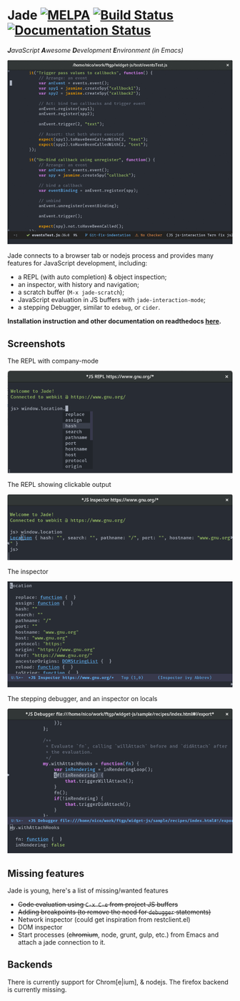 # Jade [![MELPA](https://melpa.org/packages/jade-badge.svg)](https://melpa.org/#/jade) [![Build Status](https://travis-ci.org/NicolasPetton/jade.svg?branch=master)](https://travis-ci.org/NicolasPetton/jade) [![Documentation Status](https://readthedocs.org/projects/jade/badge/?version=latest)](http://jade.readthedocs.io/en/latest/?badge=latest)

_**J**avaScript **A**wesome **D**evelopment **E**nvironment (in Emacs)_

![REPL](./screenshots/debugger.gif)

Jade connects to a browser tab or nodejs process and provides many features for
JavaScript development, including:

- a REPL (with auto completion) & object inspection;
- an inspector, with history and navigation;
- a scratch buffer (`M-x jade-scratch`);
- JavaScript evaluation in JS buffers with `jade-interaction-mode`;
- a stepping Debugger, similar to `edebug`, or `cider`.

**Installation instruction and other documentation on readthedocs [here](https://jade.readthedocs.io).**

## Screenshots

The REPL with company-mode

![REPL](./screenshots/repl.png)

The REPL showing clickable output

![REPL](./screenshots/repl2.png)

The inspector

![REPL](./screenshots/inspector.png)

The stepping debugger, and an inspector on locals

![REPL](./screenshots/debugger.png)

## Missing features

Jade is young, here's a list of missing/wanted features

- ~~Code evaluation using `C-x C-e` from project JS buffers~~
- ~~Adding breakpoints (to remove the need for `debugger` statements)~~
- Network inspector (could get inspiration from restclient.el)
- DOM inspector
- Start processes (~~chromium~~, node, grunt, gulp, etc.) from Emacs and attach a
  jade connection to it.

## Backends

There is currently support for Chrom[e|ium], & nodejs.  The firefox backend is
currently missing.


